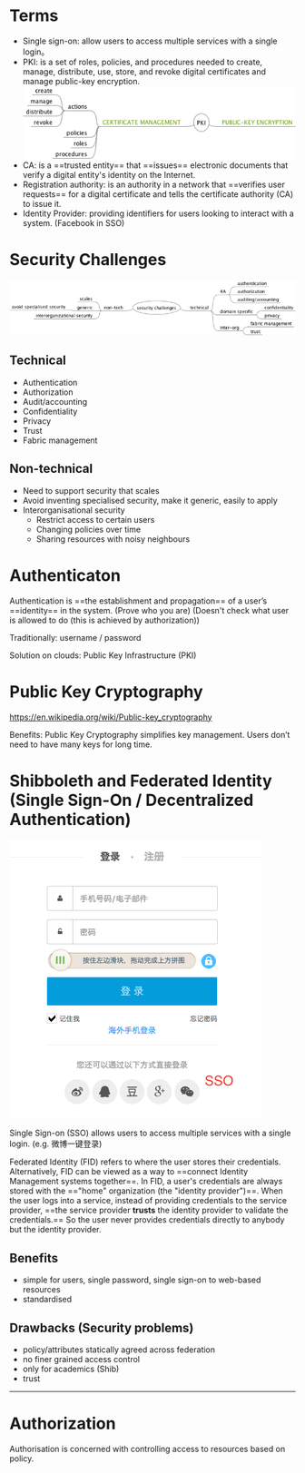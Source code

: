 # Terms

* Single sign-on: allow users to access multiple services with a single login。
* PKI: is a set of roles, policies, and procedures needed to create, manage, distribute, use, store, and revoke digital certificates and manage public-key encryption.   
	![](img/PKI.png)
* CA: is a ==trusted entity== that ==issues== electronic documents that verify a digital entity's identity on the Internet. 
* Registration authority: is an authority in a network that ==verifies user requests== for a digital certificate and tells the certificate authority (CA) to issue it. 
* Identity Provider: providing identifiers for users looking to interact with a system. (Facebook in SSO)

# Security Challenges

![](img/security_challenges.png)

## Technical

* Authentication
* Authorization
* Audit/accounting
* Confidentiality
* Privacy
* Trust
* Fabric management

## Non-technical

* Need to support security that scales
* Avoid inventing specialised security, make it generic, easily to apply
* Inter­organisational security
	* Restrict access to certain users
	* Changing policies over time
	* Sharing resources with noisy neighbours

# Authenticaton

Authentication is ==the establishment and propagation== of a user’s ==identity== in the system. (Prove who you are) (Doesn't check what user is allowed to do (this is achieved by authorization))

Traditionally: username / password

Solution on clouds: Public Key Infrastructure (PKI)

# Public Key Cryptography

https://en.wikipedia.org/wiki/Public-key_cryptography

Benefits: Public Key Cryptography simplifies key management. Users don’t need to have many keys for long time.

# Shibboleth and Federated Identity (Single Sign-On / Decentralized Authentication) 

![](img/sso.png)

Single Sign-on (SSO) allows users to access multiple services with a single login. (e.g. 微博一键登录)

Federated Identity (FID) refers to where the user stores their credentials. Alternatively, FID can be viewed as a way to ==connect Identity Management systems together==. In FID, a user's credentials are always stored with the =="home" organization (the "identity provider")==. When the user logs into a service, instead of providing credentials to the service provider, ==the service provider **trusts** the identity provider to validate the credentials.== So the user never provides credentials directly to anybody but the identity provider.

## Benefits

* simple for users, single password, single sign-on to web-based resources
* standardised

## Drawbacks (Security problems)

* policy/attributes statically agreed across federation
* no finer grained access control
* only for academics (Shib)
* trust

---

# Authorization

Authorisation is concerned with controlling access to resources based on policy.